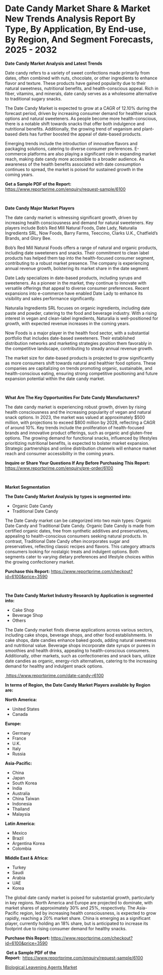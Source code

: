 <p><h1>Date Candy Market Share & Market New Trends Analysis Report By Type, By Application, By End-use, By Region, And Segment Forecasts, 2025 - 2032</h1></p><p><strong>Date Candy Market Analysis and Latest Trends</strong></p>
<p><p>Date candy refers to a variety of sweet confections made primarily from dates, often combined with nuts, chocolate, or other ingredients to enhance flavor and texture. These products have gained popularity due to their natural sweetness, nutritional benefits, and health-conscious appeal. Rich in fiber, vitamins, and minerals, date candy serves as a wholesome alternative to traditional sugary snacks.</p><p>The Date Candy Market is expected to grow at a CAGR of 12.10% during the forecast period, driven by increasing consumer demand for healthier snack options and natural sweeteners. As people become more health-conscious, there is a notable shift towards snacks that offer both indulgence and nutritional benefits. Additionally, the growing trend of veganism and plant-based diets has further boosted the appeal of date-based products.</p><p>Emerging trends include the introduction of innovative flavors and packaging solutions, catering to diverse consumer preferences. E-commerce platforms are also playing a significant role in expanding market reach, making date candy more accessible to a broader audience. As awareness of the health benefits associated with date consumption continues to spread, the market is poised for sustained growth in the coming years.</p></p>
<p><strong>Get a Sample PDF of the Report:&nbsp;</strong> <a href="https://www.reportprime.com/enquiry/request-sample/6100?utm_campaign=2768&utm_medium=2&utm_source=Github&utm_content=ia&utm_term=19032025&utm_id=date-candy">https://www.reportprime.com/enquiry/request-sample/6100</a></p>
<p>&nbsp;</p>
<p><strong>Date Candy Major Market Players</strong></p>
<p><p>The date candy market is witnessing significant growth, driven by increasing health consciousness and demand for natural sweeteners. Key players include Bob’s Red Mill Natural Foods, Date Lady, Naturalia Ingredients SRL, Now Foods, Barry Farms, Teeccino, Clarks U.K., Chatfield’s Brands, and Glory Bee.</p><p>Bob’s Red Mill Natural Foods offers a range of natural and organic products, including date sweeteners and snacks. Their commitment to clean label products has helped them tap into the health-focused consumer segment, contributing to a robust market presence. The company is experiencing annual revenue growth, bolstering its market share in the date segment.</p><p>Date Lady specializes in date-based products, including syrups and sweeteners. As a pioneer in the market, they continue to innovate with versatile offerings that appeal to diverse consumer preferences. Recent expansions into e-commerce have enabled Date Lady to enhance its visibility and sales performance significantly.</p><p>Naturalia Ingredients SRL focuses on organic ingredients, including date paste and powder, catering to the food and beverage industry. With a rising interest in vegan and clean-label ingredients, Naturalia is well-positioned for growth, with expected revenue increases in the coming years.</p><p>Now Foods is a major player in the health food sector, with a substantial portfolio that includes date-based sweeteners. Their established distribution networks and marketing strategies position them favorably in the competitive landscape, contributing to steady annual revenue growth.</p><p>The market size for date-based products is projected to grow significantly as more consumers shift towards natural and healthier food options. These companies are capitalizing on trends promoting organic, sustainable, and health-conscious eating, ensuring strong competitive positioning and future expansion potential within the date candy market.</p></p>
<p>&nbsp;</p>
<p><strong>What Are The Key Opportunities For Date Candy Manufacturers?</strong></p>
<p><p>The date candy market is experiencing robust growth, driven by rising health consciousness and the increasing popularity of vegan and natural snack options. In 2023, the market was valued at approximately $500 million, with projections to exceed $800 million by 2028, reflecting a CAGR of around 10%. Key trends include the proliferation of health-focused brands and innovative product offerings, such as organic and gluten-free options. The growing demand for functional snacks, influenced by lifestyles prioritizing nutritional benefits, is expected to bolster market expansion. Strategic partnerships and online distribution channels will enhance market reach and consumer accessibility in the coming years.</p></p>
<p><strong>Inquire or Share Your Questions If Any Before Purchasing This Report:</strong> <a href="https://www.reportprime.com/enquiry/pre-order/6100?utm_campaign=2768&utm_medium=2&utm_source=Github&utm_content=ia&utm_term=19032025&utm_id=date-candy">https://www.reportprime.com/enquiry/pre-order/6100</a></p>
<p>&nbsp;</p>
<p><strong>Market Segmentation</strong></p>
<p><strong>The Date Candy Market Analysis by types is segmented into:</strong></p>
<p><ul><li>Organic Date Candy</li><li>Traditional Date Candy</li></ul></p>
<p><p>The Date Candy market can be categorized into two main types: Organic Date Candy and Traditional Date Candy. Organic Date Candy is made from certified organic dates, free from synthetic additives and preservatives, appealing to health-conscious consumers seeking natural products. In contrast, Traditional Date Candy often incorporates sugar and preservatives, reflecting classic recipes and flavors. This category attracts consumers looking for nostalgic treats and indulgent options. Both segments cater to varying dietary preferences and lifestyle choices within the growing confectionery market.</p></p>
<p><strong>Purchase this Report:&nbsp;</strong><a href="https://www.reportprime.com/checkout?id=6100&price=3590&utm_campaign=2768&utm_medium=2&utm_source=Github&utm_content=ia&utm_term=19032025&utm_id=date-candy">https://www.reportprime.com/checkout?id=6100&price=3590</a></p>
<p>&nbsp;</p>
<p><strong>The Date Candy Market Industry Research by Application is segmented into:</strong></p>
<p><ul><li>Cake Shop</li><li>Beverage Shop</li><li>Others</li></ul></p>
<p><p>The Date Candy market finds diverse applications across various sectors, including cake shops, beverage shops, and other food establishments. In cake shops, date candies enhance baked goods, adding natural sweetness and nutritional value. Beverage shops incorporate date syrups or purees in smoothies and health drinks, appealing to health-conscious consumers. Additionally, other markets, such as confectioneries and snack bars, utilize date candies as organic, energy-rich alternatives, catering to the increasing demand for healthy and indulgent snack options.</p></p>
<p><a href="https://www.reportprime.com/date-candy-r6100?utm_campaign=2768&utm_medium=2&utm_source=Github&utm_content=ia&utm_term=19032025&utm_id=date-candy">&nbsp;https://www.reportprime.com/date-candy-r6100</a></p>
<p><strong>In terms of Region, the Date Candy Market Players available by Region are:</strong></p>
<p>
    <p> <strong> North America: </strong>
        <ul>
            <li>United States</li>
            <li>Canada</li>
        </ul>
        </p> 
    <p> <strong> Europe: </strong>
        <ul>
            <li>Germany</li>
            <li>France</li>
            <li>U.K.</li>
            <li>Italy</li>
            <li>Russia</li>
        </ul>
        </p> 
    <p> <strong> Asia-Pacific: </strong>
        <ul>
            <li>China</li>
            <li>Japan</li>
            <li>South Korea</li>
            <li>India</li>
            <li>Australia</li>
            <li>China Taiwan</li>
            <li>Indonesia</li>
            <li>Thailand</li>
            <li>Malaysia</li>
        </ul>
        </p> 
    <p> <strong> Latin America: </strong>
        <ul>
            <li>Mexico</li>
            <li>Brazil</li>
            <li>Argentina Korea</li>
            <li>Colombia</li>
        </ul>
        </p> 
    <p> <strong> Middle East & Africa: </strong>
        <ul>
            <li>Turkey</li>
            <li>Saudi</li>
            <li>Arabia</li>
            <li>UAE</li>
            <li>Korea</li>
        </ul>
    </p>
    </p>
<p><p>The global date candy market is poised for substantial growth, particularly in key regions. North America and Europe are projected to dominate, with market shares of approximately 30% and 25%, respectively. The Asia-Pacific region, led by increasing health consciousness, is expected to grow rapidly, reaching a 20% market share. China is emerging as a significant player, currently holding an 18% share, but is anticipated to increase its footprint due to rising consumer demand for healthy snacks.</p></p>
<p><strong>Purchase this Report: </strong><a href="https://www.reportprime.com/checkout?id=6100&price=3590&utm_campaign=2768&utm_medium=2&utm_source=Github&utm_content=ia&utm_term=19032025&utm_id=date-candy">https://www.reportprime.com/checkout?id=6100&price=3590</a></p>
<p>&nbsp;<strong>Get a Sample PDF of the Report:&nbsp;&nbsp;</strong><a href="https://www.reportprime.com/enquiry/request-sample/6100?utm_campaign=2768&utm_medium=2&utm_source=Github&utm_content=ia&utm_term=19032025&utm_id=date-candy">https://www.reportprime.com/enquiry/request-sample/6100</a></p>
<p><strong></strong></p>
<p><p><a href="https://github.com/toldenargelia86/Market-Research-Report-List-1/blob/main/biological-leavening-agents-market.md?utm_campaign=2768&utm_medium=2&utm_source=Github&utm_content=ia&utm_term=19032025&utm_id=date-candy">Biological Leavening Agents Market</a></p></p>